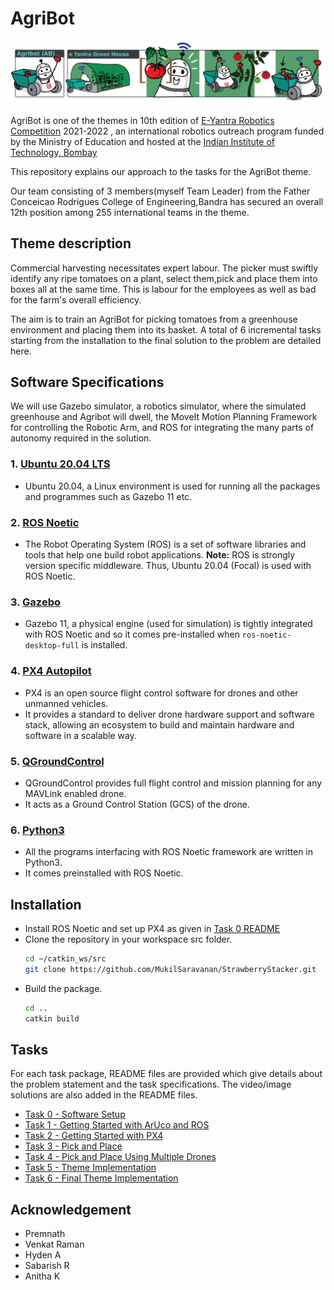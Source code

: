 # AgriBot

![](Agribot.png)

AgriBot is one of the themes in 10th edition of [E-Yantra Robotics Competition](https://portal.e-yantra.org/) 2021-2022 , an international robotics outreach program funded by the Ministry of Education and hosted at the [Indian Institute of Technology, Bombay](https://www.iitbombay.org/)

This repository explains our approach to the tasks for the AgriBot theme. 

Our team consisting of 3 members(myself Team Leader) from the Father Conceicao Rodrigues College of Engineering,Bandra has secured an overall 12th position among 255 international teams in the theme. 

## Theme description
Commercial harvesting necessitates expert labour. The picker must swiftly identify any ripe tomatoes on a plant, select them,pick and place them into boxes all at the same time. This is labour for the employees as well as bad for the farm's overall efficiency. 

The aim is to train an AgriBot for picking tomatoes from a greenhouse environment and placing them into its basket. A total of 6 incremental tasks starting from the installation to the final solution to the problem are detailed here.

## Software Specifications
We will use Gazebo simulator, a robotics simulator, where the simulated greenhouse and Agribot will dwell, the MoveIt Motion Planning Framework for controlling the Robotic Arm, and ROS for integrating the many parts of autonomy required in the solution.
### 1. [Ubuntu 20.04 LTS](https://releases.ubuntu.com/20.04/)
- Ubuntu 20.04, a Linux environment is used for running all the packages and programmes such as Gazebo 11 etc.

### 2. [ROS Noetic](http://wiki.ros.org/noetic)
- The Robot Operating System (ROS) is a set of software libraries and tools that help one build robot applications.
 **Note:** ROS is strongly version specific middleware. Thus, Ubuntu 20.04 (Focal) is used with ROS Noetic.

### 3. [Gazebo](https://gazebosim.org/home)
- Gazebo 11, a physical engine (used for simulation) is tightly integrated with ROS Noetic and so it comes pre-installed when      ```ros-noetic-desktop-full``` is installed.

### 4. [PX4 Autopilot](https://px4.io/)
- PX4 is an open source flight control software for drones and other unmanned vehicles.
- It provides a standard to deliver drone hardware support and software stack, allowing an ecosystem to build and maintain hardware and software in a scalable way.

### 5. [QGroundControl](http://qgroundcontrol.com/)
- QGroundControl provides full flight control and mission planning for any MAVLink enabled drone. 
- It acts as a Ground Control Station (GCS) of the drone.

### 6. [Python3](https://www.python.org/download/releases/3.0/)
- All the programs interfacing with ROS Noetic framework are written in Python3. 
- It comes preinstalled with ROS Noetic.



## Installation
- Install ROS Noetic and set up PX4 as given in [Task 0 README](task_0/README.md)
- Clone the repository in your workspace src folder.
    ```bash
    cd ~/catkin_ws/src
    git clone https://github.com/MukilSaravanan/StrawberryStacker.git
    ```
- Build the package.
    ```bash
    cd ..
    catkin build
    ```

## Tasks
For each task package, README files are provided which give details about the problem statement and the task specifications. 
The video/image solutions are also added in the README files.
- [Task 0 - Software Setup](task_0/README.md)
- [Task 1 - Getting Started with ArUco and ROS](task_1)
- [Task 2 - Getting Started with PX4](task_2)
- [Task 3 - Pick and Place](task_3)
- [Task 4 - Pick and Place Using Multiple Drones](task_4/)
- [Task 5 - Theme Implementation](task_5)
- [Task 6 - Final Theme Implementation](task_6)

## Acknowledgement
- Premnath
- Venkat Raman
- Hyden A
- Sabarish R
- Anitha K
